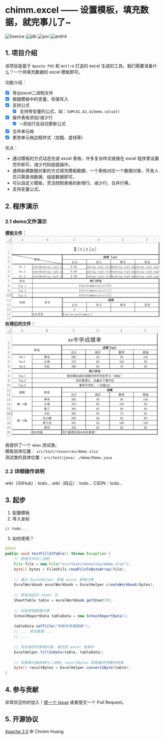 # chimm.excel —— 设置模板，填充数据，就完事儿了~
<p align="left">
	<img src='https://img.shields.io/badge/License-Apache--2.0-brightgreen' alt='lisence'></img>
	<img src="https://img.shields.io/badge/JDK-1.8-9cf" alt='jdk'></img>
	<img src="https://img.shields.io/badge/Apache--POI-4.1.2-blue" alt='poi'></img>
	<img src="https://img.shields.io/badge/Antlr-4-critical" alt='antlr4'></img>
</p>

## 1. 项目介绍

该项目是基于 `Apache POI` 和 `Antlr4` 打造的 excel 生成的工具。我们需要准备什么？一个待填充数据的 excel 模板即可。

功能介绍：
- [x] 导出excel二进制文件
- [x] 根据模板中的变量，将值写入
- [x] 支持公式
    - [x] 支持带变量的公式，如：`SUM(A1,A2,${demo.value})`
- [x] 操作表格添加/减少行
    - [x] ⭐️添加行会自动更新公式
- [x] 合并单元格
- [x] 更改单元格边框样式（加粗、虚线等）

优点：
- 通过模板的方式动态生成 excel 表格，许多复杂样式直接在 excel 程序里设置完毕即可，减少代码层面操作。
- 通用新建数据对象的方式填充模板数据，一个表格对应一个数据对象，开发人员只需查询数据、组装数据即可。
- 可以自定义模板，灵活控制表格的新增行、减少行、合并行等。
- 支持变量公式。

## 2. 程序演示

### 2.1 demo文件演示
**模板文件：**
![template.png](./images/template.png)
**处理后的文件：**
![school_score_report.png](images/school_score_report.png)

我提供了一个 `demo` 测试类。  
模板具体位置： `src/test/resources/demo.xlsx`   
测试类的具体位置：`src/test/java/../demo/Demo.java`

### 2.2 详细操作说明
wiki（GitHub）：todo...
wiki（码云）：todo...
CSDN：todo...


## 3. 起步
1. 配置模板
2. 导入坐标
```
// todo...
```
3. 如何使用？
```java
@Test
public void testFillInTable() throws Exception {
    // 获取文件的二进制
    File file = new File("src/test/resources/demo.xlsx");
    byte[] bytes = FileUtils.readFileToByteArray(file);

    // 通过 ExcelHelper 获取 excel 表格对象
    ExcelWorkbook excelWorkbook = ExcelHelper.createWorkbook(bytes);

    // 获取指定的 sheet 页
    SheetTable table = excelWorkbook.getSheet(0);

    // 封装表格数据对象
    SchoolReportData tableData = new SchoolReportData();

    tableData.setTitle("中和中学成绩单");
    // ... 填充数据 ...
    // ...
    
    // 将封装好的表格对象，填充到 excel 表格中
    ExcelHelper.fillInData(table, tableData);

    // 将表格对象转换为二进制，resultBytes 即是最终想要的结果
    byte[] resultBytes = ExcelHelper.convert2Byte(table);
}
```

## 4. 参与贡献
非常欢迎你的加入！[提一个 Issue](https://github.com/chimmhuang/chimm.excel/issues/new) 或者提交一个 Pull Request。

## 5. 开源协议
[Apache 2.0](LICENSE) © Chimm Huang